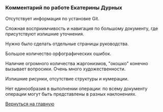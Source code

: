 ### Комментарий по работе Екатерины Дурных

Отсутствует информация по установке Git.

Сложная восприимчивость и навигация по большому документу, где присутствуют излишние уточнения. 

Нужно было сделать отдельные страницы руководства.

Большое количество орфографических ошибок.

Наличие огромного количества жаргонизмов, "окошко" конечно вызывает вопросики. Очень много художественности.

Излишние рисунки, отсутствие структуры и нумерации.

Нет единообразия в выполнении операции: по всему документу операции могут быть представлены в разных наклонениях.

[Вернуться на главную ](Reviews_for_TW.md "Возврат на главную страницу") 